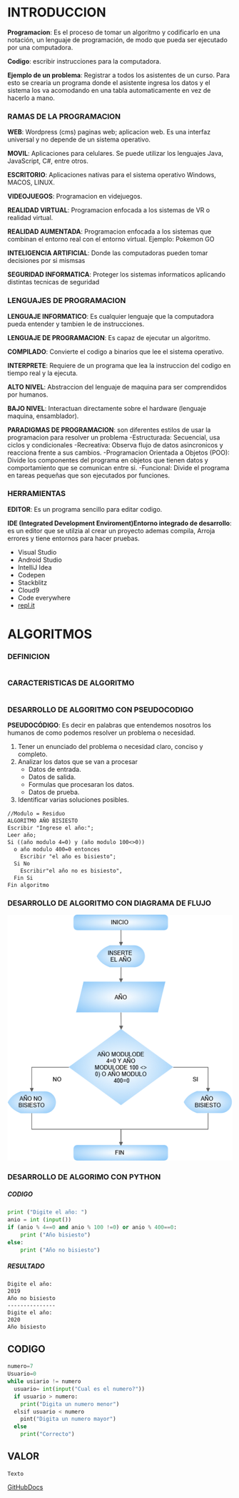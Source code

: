 # INTRODUCCION
**Programacion**: Es el proceso de tomar un algoritmo y codificarlo en una notación, un lenguaje de programación, 
              de modo que pueda ser ejecutado por una computadora. 
              
**Codigo**: escribir instrucciones para la computadora.

**Ejemplo de un problema**: Registrar a todos los asistentes de un curso. Para esto se crearia un programa donde 
                        el asistente ingresa los datos y el sistema los va acomodando en una tabla automaticamente 
                        en vez de hacerlo a mano.
### RAMAS DE LA PROGRAMACION

**WEB**: Wordpress (cms) paginas web; aplicacion web.
     Es una interfaz universal y no depende de un sistema operativo.

**MOVIL**: Aplicaciones para celulares. Se puede utilizar los lenguajes Java, JavaScript, C#, entre otros.

**ESCRITORIO**: Aplicaciones nativas para el sistema operativo Windows, MACOS, LINUX.

**VIDEOJUEGOS**: Programacion en videjuegos.

**REALIDAD VIRTUAL**: Programacion enfocada a los sistemas de VR o realidad virtual.

**REALIDAD AUMENTADA**: Programacion enfocada a los sistemas que combinan el entorno real con el entorno virtual.
                    Ejemplo: Pokemon GO

**INTELIGENCIA ARTIFICIAL**: Donde las computadoras pueden tomar decisiones por si mismsas

**SEGURIDAD INFORMATICA**: Proteger los sistemas informaticos aplicando distintas tecnicas de seguridad

### LENGUAJES DE PROGRAMACION

**LENGUAJE INFORMATICO**: Es cualquier lenguaje que la computadora pueda entender y tambien le de instrucciones.

**LENGUAJE DE PROGRAMACION**: Es capaz de ejecutar un algoritmo.

**COMPILADO**: Convierte el codigo a binarios que lee el sistema operativo.

**INTERPRETE**: Requiere de un programa que lea la instruccion del codigo en tiempo real y la ejecuta.

**ALTO NIVEL**: Abstraccion del lenguaje de maquina para ser comprendidos por humanos.

**BAJO NIVEL**: Interactuan directamente sobre el hardware (lenguaje maquina, ensamblador).

**PARADIGMAS DE PROGRAMACION**: son diferentes estilos de usar la programacion para resolver un problema
  -Estructurada: Secuencial, usa ciclos y condicionales
  -Recreativa: Observa flujo de datos asincronicos y reacciona frente a sus cambios.
  -Programacion Orientada a Objetos (POO): Divide los componentes del programa en objetos que tienen datos
      y comportamiento que se comunican entre si.
  -Funcional: Divide el programa en tareas pequeñas que son ejecutados por funciones.

### HERRAMIENTAS

**EDITOR**: Es un programa sencillo para editar codigo.

**IDE (Integrated Development Enviroment)Entorno integrado de desarrollo**: es un editor que se utilzia al 
    crear un proyecto ademas compila, Arroja errores y tiene entornos para hacer pruebas.
- Visual Studio
- Android Studio
- IntelliJ Idea
- Codepen
- Stackblitz
- Cloud9
- Code everywhere
- [repl.it](https://repl.it/n)
# ALGORITMOS
### DEFINICION
```SH

```
### CARACTERISTICAS DE ALGORITMO
```SH

```
### DESARROLLO DE ALGORITMO CON PSEUDOCODIGO
**PSEUDOCÓDIGO**: Es decir en palabras que entendemos nosotros los humanos de como podemos resolver un problema o necesidad.

1. Tener un enunciado del problema o necesidad claro, conciso y completo.
2. Analizar los datos que se van a procesar
   - Datos de entrada.
   - Datos de salida.
   - Formulas que procesaran los datos.
   - Datos de prueba.
3. Identificar varias soluciones posibles.
```SH
//Modulo = Residuo
ALGORITMO AÑO BISIESTO
Escribir "Ingrese el año:";
Leer año;
Si ((año modulo 4=0) y (año modulo 100<>0))
  o año modulo 400=0 entonces
    Escribir "el año es bisiesto";
  Si No
    Escribir"el año no es bisiesto",
  Fin Si
Fin algoritmo
```
### DESARROLLO DE ALGORITMO CON DIAGRAMA DE FLUJO
![](/algoritmo.png)
### DESARROLLO DE ALGORIMO CON PYTHON
##### CODIGO
```Python
print ("Digite el año: ")
anio = int (input())
if (anio % 4==0 and anio % 100 !=0) or anio % 400==0:
    print ("Año bisiesto")
else:
    print ("Año no bisiesto")
```
##### RESULTADO
```SH
Digite el año: 
2019
Año no bisiesto
---------------
Digite el año: 
2020
Año bisiesto
```
## CODIGO
```Python
numero=7
Usuario=0
while usiario != numero
  usuario= int(input("Cual es el numero?"))
  if usuario > numero:
    print("Digita un numero menor")
  elsif usuario < numero
    pint("Digita un numero mayor")
  else
    print("Correcto")
```
## VALOR
```SH
Texto
```
[GitHubDocs](https://docs.github.com/es/github/writing-on-github/basic-writing-and-formatting-syntax)
